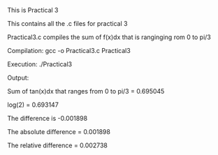 This is Practical 3


This contains all the .c files for practical 3


Practical3.c compiles the sum of f(x)dx that is ranginging rom 0 to pi/3

Compilation:
gcc -o Practical3.c Practical3

Execution:
./Practical3

Output:


Sum of tan(x)dx that ranges from 0 to pi/3 = 0.695045

log(2) = 0.693147

The difference is -0.001898

The absolute difference = 0.001898

The relative difference = 0.002738
